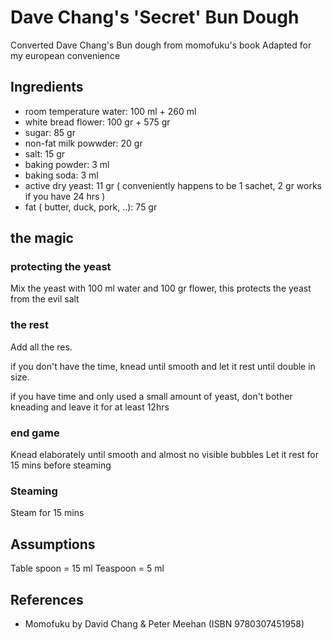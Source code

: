 # Dave Chang's 'Secret' Bun Dough

Converted Dave Chang's Bun dough from momofuku's book
Adapted for my european convenience

## Ingredients

* room temperature water: 100 ml + 260 ml
* white bread flower: 100 gr + 575 gr
* sugar: 85 gr
* non-fat milk powwder: 20 gr
* salt: 15 gr
* baking powder: 3 ml
* baking soda: 3 ml
* active dry yeast: 11 gr ( conveniently happens to be 1 sachet, 2 gr works if you have 24 hrs )
* fat ( butter, duck, pork, ..): 75 gr


## the magic

### protecting the yeast

Mix the yeast with 100 ml water and 100 gr flower, this protects the yeast from the evil salt

### the rest

Add all the res.

if you don't have the time, knead until smooth and let it rest until double in size.

if you have time and only used a small amount of yeast, don't bother kneading and leave it for at least 12hrs

### end game

Knead elaborately until smooth and almost no visible bubbles
Let it rest for 15 mins before steaming

### Steaming

Steam for 15 mins

## Assumptions

Table spoon = 15 ml
Teaspoon = 5 ml

## References
- Momofuku by David Chang & Peter Meehan (ISBN 9780307451958)
